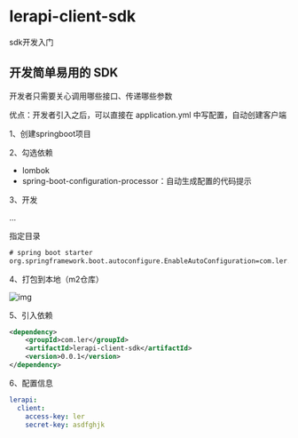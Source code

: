 # lerapi-client-sdk
sdk开发入门
## 开发简单易用的 SDK

开发者只需要关心调用哪些接口、传递哪些参数

优点：开发者引入之后，可以直接在 application.yml 中写配置，自动创建客户端


1、创建springboot项目

2、勾选依赖

- lombok
- spring-boot-configuration-processor：自动生成配置的代码提示

3、开发

...

指定目录

```xml
# spring boot starter
org.springframework.boot.autoconfigure.EnableAutoConfiguration=com.ler.lerapiclientsdk.LerApiClientConfig
```

4、打包到本地（m2仓库）

![img](https://cdn.nlark.com/yuque/0/2024/png/40918944/1715750498363-68cdb012-a65a-43d9-859d-0e6c1aa31b6d.png)

5、引入依赖
```xml
<dependency>
    <groupId>com.ler</groupId>
    <artifactId>lerapi-client-sdk</artifactId>
    <version>0.0.1</version>
</dependency>
```
6、配置信息
```yaml
lerapi:
  client:
    access-key: ler
    secret-key: asdfghjk
```
